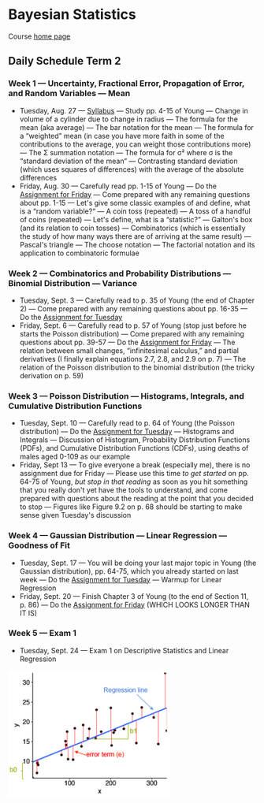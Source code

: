 # Bayesian Statistics

Course [home page](./)

## Daily Schedule Term 2

### Week 1 &mdash; Uncertainty, Fractional Error, Propagation of Error, and Random Variables &mdash; Mean

* Tuesday, Aug. 27 &mdash; [Syllabus](./BayesianStatisticsSyllabus.pdf) &mdash; Study pp. 4-15 of Young &mdash; Change in volume of a cylinder due to change in radius &mdash; The formula for the mean (aka average) &mdash; The bar notation for the mean &mdash; The formula for a &ldquo;weighted&rdquo; mean (in case you have more faith in some of the contributions to the average, you can weight those contributions more) &mdash; The &Sigma; summation notation &mdash; The formula for &sigma;&sup2; where &sigma; is the &ldquo;standard deviation of the mean&ldquo; &mdash; Contrasting standard deviation (which uses squares of differences) with the average of the absolute differences
* Friday, Aug. 30 &mdash; Carefully read pp. 1-15 of Young &mdash; Do the [Assignment for Friday](./assignments/AssignmentFor2024-08-30.nb.pdf) &mdash; Come prepared with any remaining questions about pp. 1-15 &mdash; Let's give some classic examples of and define, what is a &ldquo;random variable?&ldquo; &mdash; A coin toss (repeated) &mdash; A toss of a handful of coins (repeated) &mdash; Let's define, what is a  &ldquo;statistic?&rdquo; &mdash; Galton's box (and its relation to coin tosses) &mdash; Combinatorics (which is essentially the study of how many ways there are of arriving at the same result) &mdash; Pascal's triangle &mdash; The choose notation &mdash; The factorial notation and its application to combinatoric formulae

### Week 2 &mdash; Combinatorics and Probability Distributions &mdash; Binomial Distribution &mdash; Variance

* Tuesday, Sept. 3 &mdash; Carefully read to p. 35 of Young (the end of Chapter 2) &mdash; Come prepared with any remaining questions about pp. 16-35 &mdash; Do the [Assignment for Tuesday](./assignments/AssignmentFor2024-09-03.nb.pdf)
* Friday, Sept. 6 &mdash; Carefully read to p. 57 of Young (stop just before he starts the Poisson distribution) &mdash; Come prepared with any remaining questions about pp. 39-57 &mdash; Do the [Assignment for Friday](./assignments/AssignmentFor2024-09-06.nb.pdf) &mdash; The relation between small changes, &ldquo;infinitesimal calculus,&rdquo; and partial derivatives (I finally explain equations 2.7, 2.8, and 2.9 on p. 7) &mdash; The relation of the Poisson distribution to the binomial distribution (the tricky derivation on p. 59)

### Week 3 &mdash; Poisson Distribution &mdash; Histograms, Integrals, and Cumulative Distribution Functions

* Tuesday, Sept. 10 &mdash; Carefully read to p. 64 of Young (the Poisson distribution) &mdash; Do the [Assignment for Tuesday](./assignments/AssignmentFor2024-09-10.nb.pdf) &mdash; Histograms and Integrals &mdash; Discussion of Histogram, Probability Distribution Functions (PDFs), and Cumulative Distribution Functions (CDFs), using deaths of males aged 0-109 as our example
* Friday, Sept 13 &mdash; To give everyone a break (especially me), there is no assignment due for Friday &mdash; Please use this time *to get started* on pp. 64-75 of Young, *but stop in that reading* as soon as you hit something that you really don't yet have the tools to understand, and come prepared with questions about the reading at the point that you decided to stop &mdash; Figures like Figure 9.2 on p. 68 should be starting to make sense given Tuesday's discussion

### Week 4 &mdash; Gaussian Distribution &mdash; Linear Regression &mdash; Goodness of Fit

* Tuesday, Sept. 17 &mdash; You will be doing your last major topic in Young (the Gaussian distribution), pp. 64-75, which you already started on last week &mdash; Do the [Assignment for Tuesday](./assignments/AssignmentFor2024-09-17.nb.pdf) &mdash; Warmup for Linear Regression
* Friday, Sept. 20 &mdash; Finish Chapter 3 of Young (to the end of Section 11, p. 86) &mdash; Do the [Assignment for Friday](./assignments/AssignmentFor2024-09-20.nb.pdf) (WHICH LOOKS LONGER THAN IT IS)

### Week 5 &mdash; Exam 1

* Tuesday, Sept. 24 &mdash; Exam 1 on Descriptive Statistics and Linear Regression

<img src="./resources/LinearRegression.png" alt="Linear regression" width="65%">
